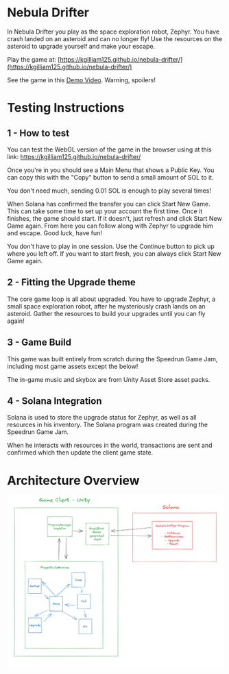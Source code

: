 # Nebula Drifter

In Nebula Drifter you play as the space exploration robot, Zephyr. You have crash landed on an asteroid and can no longer fly! Use the resources on the asteroid to upgrade yourself and make your escape.


Play the game at: [https://kgilliam125.github.io/nebula-drifter/](https://kgilliam125.github.io/nebula-drifter/)

See the game in this [Demo Video](https://www.loom.com/share/99c0b69cf60d4dbc9712dc5e96b43fee?sid=db4434e2-43f0-4c1b-aa28-56812f05d0dc). Warning, spoilers!

# Testing Instructions

## 1 - How to test

You can test the WebGL version of the game in the browser using at this link: https://kgilliam125.github.io/nebula-drifter/

Once you're in you should see a Main Menu that shows a Public Key. You can copy this with the "Copy" button to send a small amount of SOL to it.

You don't need much, sending 0.01 SOL is enough to play several times!

When Solana has confirmed the transfer you can click Start New Game. This can take some time to set up your account the first time. Once it finishes, the game should start. If it doesn't, just refresh and click Start New Game again. From here you can follow along with Zephyr to upgrade him and escape. Good luck, have fun!

You don't have to play in one session. Use the Continue button to pick up where you left off. If you want to start fresh, you can always click Start New Game again.

## 2 - Fitting the Upgrade theme

The core game loop is all about upgraded. You have to upgrade Zephyr, a small space exploration robot, after he mysteriously crash lands on an asteroid. Gather the resources to build your upgrades until you can fly again!

## 3 - Game Build

This game was built entirely from scratch during the Speedrun Game Jam, including most game assets except the below!

The in-game music and skybox are from Unity Asset Store asset packs.

## 4 - Solana Integration

Solana is used to store the upgrade status for Zephyr, as well as all resources in his inventory. The Solana program was created during the Speedrun Game Jam.

When he interacts with resources in the world, transactions are sent and confirmed which then update the client game state.

# Architecture Overview

![Simple architecture diagram](architecture.png)
